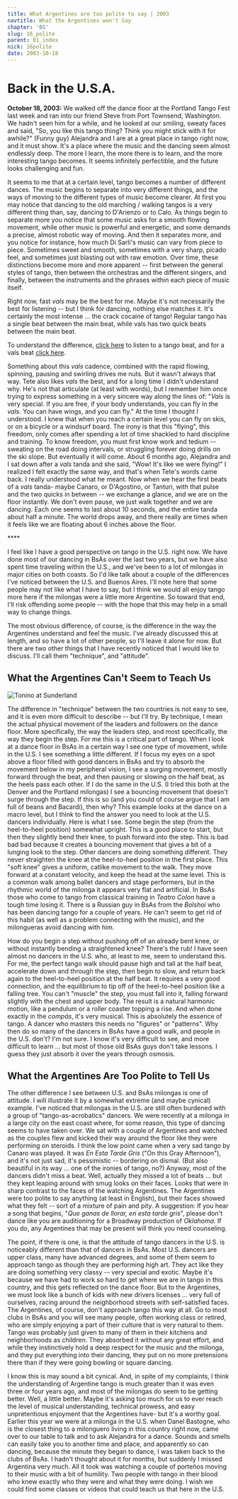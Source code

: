 ```yaml
---
title: What Argentines are too polite to say | 2003
navtitle: What the Argentines won't Say
chapter: '01'
slug: 16_polite
parent: 01_index
nick: 16polite
date: 2003-10-18
---
```


# Back in the U.S.A.

**October 18, 2003:** We walked off the dance floor at the Portland Tango Fest last week and ran into our friend Steve from Port Townsend, Washington. We hadn't seen him for a while, and he looked at our smiling, sweaty faces and said, "So, you like this tango thing? Think you might stick with it for awhile?" (Funny guy) Alejandra and I are at a great place in tango right now, and it must show. It's a place where the music and the dancing seem almost endlessly deep. The more I learn, the more there is to learn, and the more interesting tango becomes. It seems infinitely perfectible, and the future looks challenging and fun.

It seems to me that at a certain level, tango becomes a number of different dances. The music begins to separate into very different things, and the ways of moving to the different types of music become clearer. At first you may notice that dancing to the old marching / walking tangos is a very different thing than, say, dancing to D'Arienzo or to Calo. As things begin to separate more you notice that some music asks for a smooth flowing movement, while other music is powerful and energetic, and some demands a precise, almost robotic way of moving. And then it separates more, and you notice for instance, how much Di Sarli's music can vary from piece to piece. Sometimes sweet and smooth, sometimes with a very sharp, picado feel, and sometimes just blasting out with raw emotion. Over time, these distinctions become more and more apparent -- first between the general styles of tango, then between the orchestras and the different singers, and finally, between the instruments and the phrases within each piece of music itself.

Right now, fast _vals_ may be the best for me.
Maybe it's not necessarily the best for listening -- but I think for dancing, nothing else matches it.
It's certainly the most intense ... the crack cocaine of tango!
Regular tango has a single beat between the main beat, while vals has two quick beats between the main beat.

To understand the difference, [click here](/1_pics/Tick1.wav) to listen to a tango beat,
and for a vals beat [click here](/1_pics/Tick2.wav).

Something about this _vals_ cadence, combined with the rapid flowing, spinning, pausing and swirling drives me nuts. But it wasn't always that way. Tete also likes _vals_ the best, and for a long time I didn't understand why. He's not that articulate (at least with words), but I remember him once trying to express something in a very sincere way along the lines of: "_Vals_ is very special. If you are free, if your body understands, you can fly in the _vals_. You can have wings, and you can fly." At the time I thought I understood. I knew that when you reach a certain level you can fly on skis, or on a bicycle or a windsurf board. The irony is that this "flying", this freedom, only comes after spending a lot of time shackled to hard discipline and training. To know freedom, you must first know work and tedium -- sweating on the road doing intervals, or struggling forever doing drills on the ski slope. But eventually it will come. About 6 months ago, Alejandra and I sat down after a _vals_ tanda and she said, "Wow! It's like we were flying!" I realized I felt exactly the same way, and that's when Tete's words came back. I really understood what he meant. Now when we hear the first beats of a _vals_ tanda- maybe Canaro, or D'Agostino, or Tanturi, with that pulse and the two quicks in between -- we exchange a glance, and we are on the floor instantly. We don't even pause, we just walk together and we are dancing. Each one seems to last about 10 seconds, and the entire tanda about half a minute. The world drops away, and there really are times when it feels like we are floating about 6 inches above the floor.

\*\*\*\*

I feel like I have a good perspective on tango in the U.S. right now. We have done most of our dancing in BsAs over the last two years, but we have also spent time traveling within the U.S., and we've been to a lot of milongas in major cities on both coasts. So I'd like talk about a couple of the differences I've noticed between the U.S. and Buenos Aires. I'll note here that some people may not like what I have to say, but I think we would all enjoy tango more here if the milongas were a little more Argentine. So toward that end, I'll risk offending some people -- with the hope that this may help in a small way to change things.

The most obvious difference, of course, is the difference in the way the Argentines understand and feel the music. I've already discussed this at length, and so have a lot of other people, so I'll leave it alone for now. But there are two other things that I have recently noticed that I would like to discuss. I'll call them "technique", and "attitude".

## What the Argentines Can't Seem to Teach Us

![Tonino at Sunderland]({{site.res}}/image_files/22t.jpg)

The difference in "technique" between the two countries is not easy to see, and it is even more difficult to describe -- but I'll try. By technique, I mean the actual physical movement of the leaders and followers on the dance floor. More specifically, the way the leaders step, and most specifically, the way they begin the step. For me this is a critical part of tango. When I look at a dance floor in BsAs in a certain way I see one type of movement, while in the U.S. I see something a little different. If I focus my eyes on a spot above a floor filled with good dancers in BsAs and try to absorb the movement below in my peripheral vision, I see a surging movement, mostly forward through the beat, and then pausing or slowing on the half beat, as the heels pass each other. If I do the same in the U.S. (I tried this both at the Denver and the Portland milongas) I see a bouncing movement that doesn't surge through the step. If this is so (and you could of course argue that I am full of beans and Bacardi), then why? This example looks at the dance on a macro level, but I think to find the answer you need to look at the U.S. dancers individually. Here is what I see. Some begin the step (from the heel-to-heel position) somewhat upright. This is a good place to start, but then they slightly bend their knee, to push forward into the step. This is bad bad bad because it creates a bouncing movement that gives a bit of a lunging look to the step. Other dancers are doing something different. They never straighten the knee at the heel-to-heel position in the first place. This "soft knee" gives a uniform, catlike movement to the walk. They move forward at a constant velocity, and keep the head at the same level. This is a common walk among ballet dancers and stage performers, but in the rhythmic world of the milonga it appears very flat and artificial. In BsAs those who come to tango from classical training in _Teatro Colon_ have a tough time losing it. There is a Russian guy in BsAs from the _Bolshoi_ who has been dancing tango for a couple of years. He can't seem to get rid of this habit (as well as a problem connecting with the music), and the milongueras avoid dancing with him.

How do you begin a step without pushing off of an already bent knee, or without instantly bending a straightened knee? There's the rub! I have seen almost no dancers in the U.S. who, at least to me, seem to understand this. For me, the perfect tango walk should pause high and tall at the half beat, accelerate down and through the step, then begin to slow, and return back again to the heel-to-heel position at the half beat. It requires a very good connection, and the equilibrium to tip off of the heel-to-heel position like a falling tree.
You can't "muscle" the step, you must fall into it, falling forward slightly with the chest and upper body.
The result is a natural harmonic motion, like a pendulum or a roller coaster topping a rise.
And when done exactly in the _compás_, it's very musical.
This is absolutely the essence of tango.
A dancer who masters this needs no "figures" or "patterns".
Why then do so many of the dancers in BsAs have a good walk, and people in the U.S. don't? I'm not sure. I know it's very difficult to see, and more difficult to learn ... but most of those old BsAs guys don't take lessons.
I guess they just absorb it over the years through osmosis.

## What the Argentines Are Too Polite to Tell Us

The other difference I see between U.S. and BsAs milongas is one of attitude. I will illustrate it by a somewhat extreme (and maybe cynical) example. I've noticed that milongas in the U.S. are still often burdened with a group of "tango-as-acrobatics" dancers. We were recently at a milonga in a large city on the east coast where, for some reason, this type of dancing seems to have taken over. We sat with a couple of Argentines and watched as the couples flew and kicked their way around the floor like they were performing on steroids.
I think the low point came when a very sad tango by Canaro was played.
It was _En Esta Tarde Gris_ ("On this Gray Afternoon"), and it's not just sad, it's pessimistic -- bordering on dismal.
(But also beautiful in its way ... one of the ironies of tango, no?)
Anyway, most of the dancers didn't miss a beat.
Well, actually they missed a lot of beats ... but they kept leaping around with smug looks on their faces.
Looks that were in sharp contrast to the faces of the watching Argentines.
The Argentines were too polite to say anything (at least in English), but their faces showed what they felt -- sort of a mixture of pain and pity.
A suggestion: If you hear a song that begins, "_Que ganas de llorar, en esta tarde gris_", please don't dance like you are auditioning for a Broadway production of _Oklahoma._
If you do, any Argentines that may be present will think you need counseling.

The point, if there is one, is that the attitude of tango dancers in the U.S. is noticeably different than that of dancers in BsAs. Most U.S. dancers are upper class, many have advanced degrees, and some of them seem to approach tango as though they are performing high art. They act like they are doing something very classy -- very special and exotic. Maybe it's because we have had to work so hard to get where we are in tango in this country, and this gets reflected on the dance floor. But to the Argentines, we must look like a bunch of kids with new drivers licenses ... very full of ourselves, racing around the neighborhood streets with self-satisfied faces. The Argentines, of course, don't approach tango this way at all. Go to most clubs in BsAs and you will see many people, often working class or retired, who are simply enjoying a part of their culture that is very natural to them. Tango was probably just given to many of them in their kitchens and neighborhoods as children. They absorbed it without any great effort, and while they instinctively hold a deep respect for the music and the milonga, and they put everything into their dancing, they put on no more pretensions there than if they were going bowling or square dancing.

I know this is may sound a bit cynical. And, in spite of my complaints, I think the understanding of Argentine tango is much greater than it was even three or four years ago, and most of the milongas do seem to be getting better. Well, a little better. Maybe it's asking too much for us to ever reach the level of musical understanding, technical prowess, and easy unpretentious enjoyment that the Argentines have- but it's a worthy goal. Earlier this year we were at a milonga in the U.S. when Danel Bastogne, who is the closest thing to a milonguero living in this country right now, came over to our table to talk and to ask Alejandra for a dance. Sounds and smells can easily take you to another time and place, and apparently so can dancing, because the minute they began to dance, I was taken back to the clubs of BsAs. I hadn't thought about it for months, but suddenly I missed Argentina very much. All it took was watching a couple of porteños moving to their music with a bit of humility. Two people with tango in their blood who knew exactly who they were and what they were doing. I wish we could find some classes or videos that could teach us that here in the U.S.
